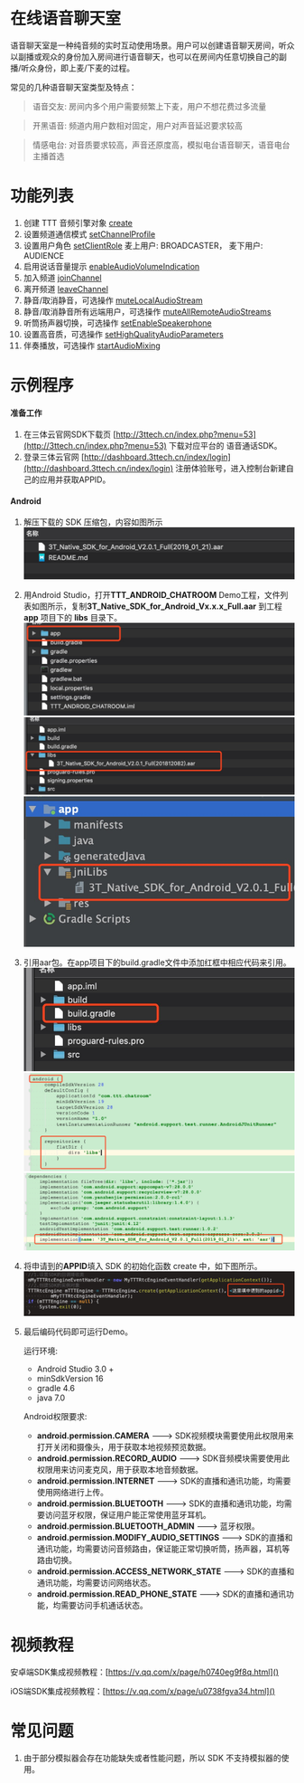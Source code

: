 # 在线语音聊天室
语音聊天室是一种纯音频的实时互动使用场景。用户可以创建语音聊天房间，听众以副播或观众的身份加入房间进行语音聊天，也可以在房间内任意切换自己的副播/听众身份，即上麦/下麦的过程。

常见的几种语音聊天室类型及特点：

> 语音交友: 房间内多个用户需要频繁上下麦，用户不想花费过多流量

> 开黑语音: 频道内用户数相对固定，用户对声音延迟要求较高

> 情感电台: 对音质要求较高，声音还原度高，模拟电台语音聊天，语音电台主播首选

# 功能列表

1. 创建 TTT 音频引擎对象 [create](http://www.3ttech.cn/index.php?menu=72&type=Android#create)
2. 设置频道通信模式 [setChannelProfile](http://www.3ttech.cn/index.php?menu=72&type=Android#setChannelProfile)
3. 设置用户角色 [setClientRole](http://www.3ttech.cn/index.php?menu=72&type=Android#setClientRole)  麦上用户: BROADCASTER， 麦下用户: AUDIENCE
4. 启用说话音量提示 [enableAudioVolumeIndication](http://www.3ttech.cn/index.php?menu=72&type=Android#enableAudioVolumeIndication)
5. 加入频道 [joinChannel](http://www.3ttech.cn/index.php?menu=72&type=Android#joinChannel)
6. 离开频道 [leaveChannel](http://www.3ttech.cn/index.php?menu=72&type=Android#leaveChannel)
7. 静音/取消静音，可选操作 [muteLocalAudioStream](http://www.3ttech.cn/index.php?menu=72&type=Android#muteLocalAudioStream)
8. 静音/取消静音所有远端用户，可选操作 [muteAllRemoteAudioStreams](http://www.3ttech.cn/index.php?menu=72&type=Android#muteAllRemoteAudioStreams)
9. 听筒扬声器切换，可选操作 [setEnableSpeakerphone](http://www.3ttech.cn/index.php?menu=72&type=Android#setEnableSpeakerphone)
10. 设置高音质，可选操作 [setHighQualityAudioParameters](http://www.3ttech.cn/index.php?menu=72&type=Android#setHighQualityAudioParameters)
11. 伴奏播放，可选操作 [startAudioMixing](http://www.3ttech.cn/index.php?menu=72&type=Android#startAudioMixing)

# 示例程序

#### 准备工作
1. 在三体云官网SDK下载页 [http://3ttech.cn/index.php?menu=53](http://3ttech.cn/index.php?menu=53) 下载对应平台的 语音通话SDK。
2. 登录三体云官网 [http://dashboard.3ttech.cn/index/login](http://dashboard.3ttech.cn/index/login) 注册体验账号，进入控制台新建自己的应用并获取APPID。

#### Android

1. 解压下载的 SDK 压缩包，内容如图所示
![](Android_1.png)
2. 用Android Studio，打开**TTT\_ANDROID\_CHATROOM** Demo工程，文件列表如图所示，复制**3T\_Native\_SDK\_for\_Android\_Vx.x.x\_Full.aar** 到工程 **app** 项目下的 **libs** 目录下。
![](Android_2.jpg) 
![](Android_3.jpg) 
![](Android_4.jpg) 
3. 引用aar包。在app项目下的build.gradle文件中添加红框中相应代码来引用。
![](Android_5.jpg) 
![](Android_6.jpg) 
![](Android_7.jpg) 

4. 将申请到的**APPID**填入 SDK 的初始化函数 create 中，如下图所示。
![](Android_8.jpg)
5. 最后编码代码即可运行Demo。

	运行环境:
    * Android Studio 3.0 +
    * minSdkVersion 16
    * gradle 4.6
    * java 7.0

	Android权限要求:
	
     * **android.permission.CAMERA** ---> SDK视频模块需要使用此权限用来打开关闭和摄像头，用于获取本地视频预览数据。
     * **android.permission.RECORD_AUDIO** ---> SDK音频模块需要使用此权限用来访问麦克风，用于获取本地音频数据。
     * **android.permission.INTERNET** ---> SDK的直播和通讯功能，均需要使用网络进行上传。
     * **android.permission.BLUETOOTH** ---> SDK的直播和通讯功能，均需要访问蓝牙权限，保证用户能正常使用蓝牙耳机。
     * **android.permission.BLUETOOTH_ADMIN** ---> 蓝牙权限。
     * **android.permission.MODIFY\_AUDIO\_SETTINGS** ---> SDK的直播和通讯功能，均需要访问音频路由，保证能正常切换听筒，扬声器，耳机等路由切换。
     * **android.permission.ACCESS\_NETWORK\_STATE** ---> SDK的直播和通讯功能，均需要访问网络状态。
     * **android.permission.READ\_PHONE\_STATE** ---> SDK的直播和通讯功能，均需要访问手机通话状态。

# 视频教程
安卓端SDK集成视频教程：[https://v.qq.com/x/page/h0740eg9f8q.html]()

iOS端SDK集成视频教程：[https://v.qq.com/x/page/u0738fgva34.html]()

# 常见问题
1. 由于部分模拟器会存在功能缺失或者性能问题，所以 SDK 不支持模拟器的使用。